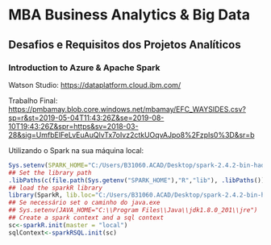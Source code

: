 # MBA Business Analytics & Big Data
## Desafios e Requisitos dos Projetos Analíticos
### Introduction to Azure & Apache Spark


Watson Studio:
https://dataplatform.cloud.ibm.com/

Trabalho Final:
https://pmbamay.blob.core.windows.net/mbamay/EFC_WAYSIDES.csv?sp=r&st=2019-05-04T11:43:26Z&se=2019-08-10T19:43:26Z&spr=https&sv=2018-03-28&sig=UmfbElFeLvEuAuQlvTx7oIvz2ctkUOqvAJpo8%2FzpIs0%3D&sr=b


Utilizando o Spark na sua máquina local:
```R
Sys.setenv(SPARK_HOME="C:/Users/B31060.ACAD/Desktop/spark-2.4.2-bin-hadoop2.7")
## Set the library path
.libPaths(c(file.path(Sys.getenv("SPARK_HOME"),"R","lib"), .libPaths()))
## load the sparkR library
library(SparkR, lib.loc="C:/Users/B31060.ACAD/Desktop/spark-2.4.2-bin-hadoop2.7/R/lib")
## Se necessário set o caminho do java.exe
## Sys.setenv(JAVA_HOME="C:\\Program Files\\Java\\jdk1.8.0_201\\jre")
## Create a spark context and a sql context
sc<-sparkR.init(master = "local")
sqlContext<-sparkRSQL.init(sc)
